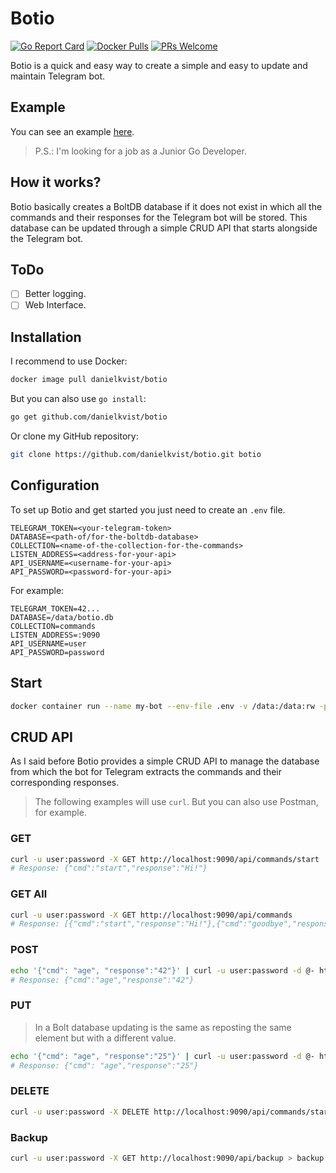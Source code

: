 # Botio

[![Go Report Card](https://goreportcard.com/badge/github.com/danielkvist/botio)](https://goreportcard.com/report/github.com/danielkvist/botio)
[![Docker Pulls](https://img.shields.io/docker/pulls/danielkvist/botio.svg?maxAge=604800)](https://hub.docker.com/r/danielkvist/botio/)
[![PRs Welcome](https://img.shields.io/badge/PRs-welcome-brightgreen.svg)](http://makeapullrequest.com)

Botio is a quick and easy way to create a simple and easy to update and maintain Telegram bot.

## Example

You can see an example [here](https://t.me/dkvist_bot).

> P.S.: I'm looking for a job as a Junior Go Developer.

## How it works?

Botio basically creates a BoltDB database if it does not exist in which all the commands and their responses for the Telegram bot will be stored. This database can be updated through a simple CRUD API that starts alongside the Telegram bot.

## ToDo

- [ ] Better logging.
- [ ] Web Interface.

## Installation

I recommend to use Docker:

```bash
docker image pull danielkvist/botio
```

But you can also use ```go install```:

```bash
go get github.com/danielkvist/botio
```

Or clone my GitHub repository:

```bash
git clone https://github.com/danielkvist/botio.git botio
```

## Configuration

To set up Botio and get started you just need to create an ```.env``` file.

```text
TELEGRAM_TOKEN=<your-telegram-token>
DATABASE=<path-of/for-the-boltdb-database>
COLLECTION=<name-of-the-collection-for-the-commands>
LISTEN_ADDRESS=<address-for-your-api>
API_USERNAME=<username-for-your-api>
API_PASSWORD=<password-for-your-api>
```

For example:

```text
TELEGRAM_TOKEN=42...
DATABASE=/data/botio.db
COLLECTION=commands
LISTEN_ADDRESS=:9090
API_USERNAME=user
API_PASSWORD=password
```

## Start

```bash
docker container run --name my-bot --env-file .env -v /data:/data:rw -p 9090:9090 danielkvist/botio
```

## CRUD API

As I said before Botio provides a simple CRUD API to manage the database from which the bot for Telegram extracts the commands and their corresponding responses.

> The following examples will use ```curl```. But you can also use Postman, for example.

### GET

```bash
curl -u user:password -X GET http://localhost:9090/api/commands/start
# Response: {"cmd":"start","response":"Hi!"}
```

### GET All

```bash
curl -u user:password -X GET http://localhost:9090/api/commands
# Response: [{"cmd":"start","response":"Hi!"},{"cmd":"goodbye","response":"I see you later!"},...]
```

### POST

```bash
echo '{"cmd": "age", "response":"42"}' | curl -u user:password -d @- http://localhost:9090/api/commands
# Response: {"cmd":"age","response":"42"}
```

### PUT

> In a Bolt database updating is the same as reposting the same element but with a different value. 

```bash
echo '{"cmd": "age", "response":"25"}' | curl -u user:password -d @- http://localhost:9090/api/commands
# Response: {"cmd": "age","response":"25"}
```

### DELETE

```bash
curl -u user:password -X DELETE http://localhost:9090/api/commands/start
```

### Backup

```bash
curl -u user:password -X GET http://localhost:9090/api/backup > backup.db
```